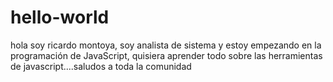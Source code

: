 # hello-world

hola soy ricardo montoya, soy analista de sistema y estoy empezando en la programación de JavaScript, quisiera aprender todo sobre las herramientas de javascript....saludos a toda la comunidad
